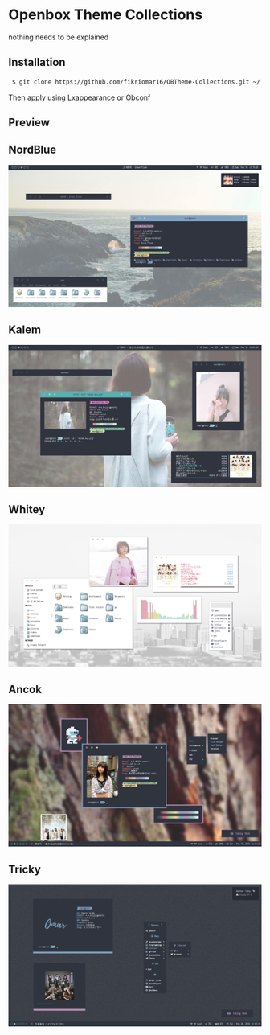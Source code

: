# Openbox Theme Collections
nothing needs to be explained

## Installation
```sh
 $ git clone https://github.com/fikriomar16/OBTheme-Collections.git ~/.themes
```
Then apply using Lxappearance or Obconf

## Preview
## NordBlue
![NordBlue](https://github.com/fikriomar16/OBTheme-Collections/blob/master/NordBlue/NordBlue.png)

## Kalem
![Kalem](https://github.com/fikriomar16/OBTheme-Collections/blob/master/Kalem/Kalem.png)

## Whitey
![Whitey](https://github.com/fikriomar16/OBTheme-Collections/blob/master/Whitey/Whitey.png)

## Ancok
![Ancok](https://github.com/fikriomar16/OBTheme-Collections/blob/master/Ancok/Ancok.png)

## Tricky
![Tricky](https://github.com/fikriomar16/OBTheme-Collections/blob/master/Tricky/Tricky.png)
